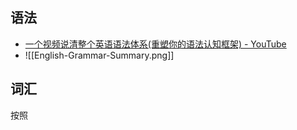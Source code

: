 ## 语法
-  [一个视频说清整个英语语法体系(重塑你的语法认知框架) - YouTube](https://www.youtube.com/watch?v=is7vn5URVcc&t=903s)
- ![[English-Grammar-Summary.png]]
## 词汇
按照